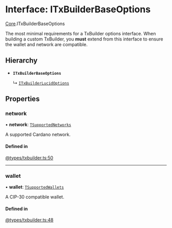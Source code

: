 # Interface: ITxBuilderBaseOptions

[Core](../modules/Core.md).ITxBuilderBaseOptions

The most minimal requirements for a TxBuilder options interface. When building a custom TxBuilder, you **must**
extend from this interface to ensure the wallet and network are compatible.

## Hierarchy

- **`ITxBuilderBaseOptions`**

  ↳ [`ITxBuilderLucidOptions`](Extensions.ITxBuilderLucidOptions.md)

## Properties

### network

• **network**: [`TSupportedNetworks`](../modules/Core.md#tsupportednetworks)

A supported Cardano network.

#### Defined in

[@types/txbuilder.ts:50](https://github.com/SundaeSwap-finance/sundae-sdk/blob/main/packages/core/src/@types/txbuilder.ts#L50)

___

### wallet

• **wallet**: [`TSupportedWallets`](../modules/Core.md#tsupportedwallets)

A CIP-30 compatible wallet.

#### Defined in

[@types/txbuilder.ts:48](https://github.com/SundaeSwap-finance/sundae-sdk/blob/main/packages/core/src/@types/txbuilder.ts#L48)
